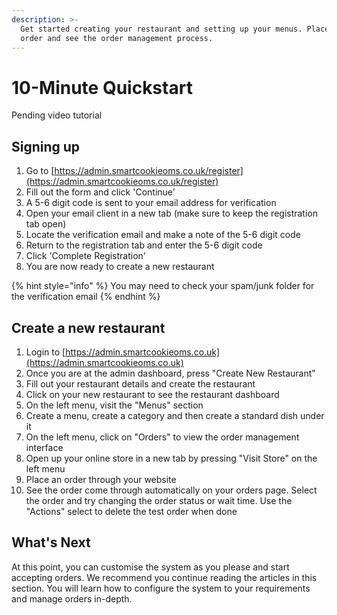 ```yaml
---
description: >-
  Get started creating your restaurant and setting up your menus. Place a test
  order and see the order management process.
---
```


# 10-Minute Quickstart

Pending video tutorial

## Signing up

1. Go to [https://admin.smartcookieoms.co.uk/register](https://admin.smartcookieoms.co.uk/register)
2. Fill out the form and click 'Continue'
3. A 5-6 digit code is sent to your email address for verification
4. Open your email client in a new tab \(make sure to keep the registration tab open\)
5. Locate the verification email and make a note of the 5-6 digit code
6. Return to the registration tab and enter the 5-6 digit code
7. Click 'Complete Registration'
8. You are now ready to create a new restaurant

{% hint style="info" %}
You may need to check your spam/junk folder for the verification email
{% endhint %}



## Create a new restaurant

1. Login to [https://admin.smartcookieoms.co.uk](https://admin.smartcookieoms.co.uk)
2. Once you are at the admin dashboard, press "Create New Restaurant"
3. Fill out your restaurant details and create the restaurant
4. Click on your new restaurant to see the restaurant dashboard
5. On the left menu, visit the "Menus" section
6. Create a menu, create a category and then create a standard dish under it
7. On the left menu, click on "Orders" to view the order management interface
8. Open up your online store in a new tab by pressing "Visit Store" on the left menu
9. Place an order through your website
10. See the order come through automatically on your orders page. Select the order and try changing the order status or wait time. Use the "Actions" select to delete the test order when done

## What's Next

At this point, you can customise the system as you please and start accepting orders. We recommend you continue reading the articles in this section. You will learn how to configure the system to your requirements and manage orders in-depth.

